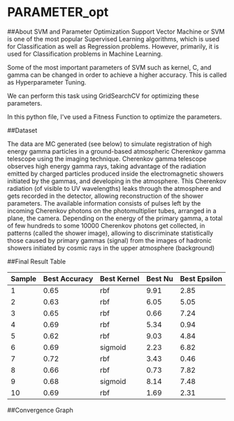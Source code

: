# PARAMETER_opt

##About SVM and Parameter Optimization
Support Vector Machine or SVM is one of the most popular Supervised Learning algorithms, which is used for Classification as well as Regression problems. However, primarily, it is used for Classification problems in Machine Learning.

Some of the most important parameters of SVM such as kernel, C, and gamma can be changed in order to achieve a higher accuracy. This is called as Hyperparameter Tuning.

We can perform this task using GridSearchCV for optimizing these parameters.

In this python file, I've used a Fitness Function to optimize the parameters.

##Dataset

The data are MC generated (see below) to simulate registration of high energy gamma particles in a ground-based atmospheric Cherenkov gamma telescope using the imaging technique. Cherenkov gamma telescope observes high energy gamma rays, taking advantage of the radiation emitted by charged particles produced inside the electromagnetic showers initiated by the gammas, and developing in the atmosphere. This Cherenkov radiation (of visible to UV wavelengths) leaks through the atmosphere and gets recorded in the detector, allowing reconstruction of the shower parameters. The available information consists of pulses left by the incoming Cherenkov photons on the photomultiplier tubes, arranged in a plane, the camera. Depending on the energy of the primary gamma, a total of few hundreds to some 10000 Cherenkov photons get collected, in patterns (called the shower image), allowing to discriminate statistically those caused by primary gammas (signal) from the images of hadronic showers initiated by cosmic rays in the upper atmosphere (background)

##Final Result Table

| Sample | Best Accuracy | Best Kernel | Best Nu | Best Epsilon |
| ------ | ------------ | -----------| ------- | ------------ |
| 1      | 0.65         | rbf        | 9.91    | 2.85         |
| 2      | 0.63         | rbf        | 6.05    | 5.05         |
| 3      | 0.65         | rbf        | 0.66    | 7.24         |
| 4      | 0.69         | rbf        | 5.34    | 0.94         |
| 5      | 0.62         | rbf        | 9.03    | 4.84         |
| 6      | 0.69         | sigmoid   | 2.23    | 6.82         |
| 7      | 0.72         | rbf        | 3.43    | 0.46         |
| 8      | 0.66         | rbf        | 0.73    | 7.82         |
| 9      | 0.68         | sigmoid   | 8.14    | 7.48         |
| 10     | 0.69         | rbf        | 1.69    | 2.31         |

##Convergence Graph

